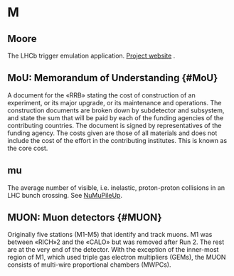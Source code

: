 # M

## Moore

The LHCb trigger emulation application. [Project website](http://lhcbdoc.web.cern.ch/lhcbdoc/moore/) .

## MoU: Memorandum of Understanding {#MoU}

A document for the «RRB» stating the cost of construction of an experiment, or its major upgrade, or its maintenance and operations.
The construction documents are broken down by subdetector and subsystem, and state the sum that will be paid by each
of the funding agencies of the contributing countries. The document is signed by representatives of the funding agency.
The costs given are those of all materials and does not include the cost of the effort in the contributing institutes.
This is known as the core cost.

## mu

The average number of visible, i.e. inelastic, proton-proton collisions in an LHC bunch crossing.
See [NuMuPileUp](https://twiki.cern.ch/twiki/bin/view/LHCb/NuMuPileUp).

## MUON: Muon detectors {#MUON}

Originally five stations (M1-M5) that identify and track muons.
M1 was between «RICH»2 and the «CALO» but was removed after Run 2.
The rest are at the very end of the detector.
With the exception of the inner-most region of M1, which used triple gas electron multipliers (GEMs), the MUON consists of multi-wire proportional chambers (MWPCs).
